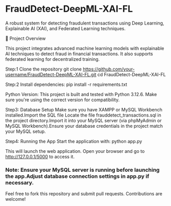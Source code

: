 # FraudDetect-DeepML-XAI-FL

A robust system for detecting fraudulent transactions using Deep Learning, Explainable AI (XAI), and Federated Learning techniques.

🚀 Project Overview

This project integrates advanced machine learning models with explainable AI techniques to detect fraud in financial transactions. It also supports federated learning for decentralized training.

Step:1 Clone the repository
git clone https://github.com/your-username/FraudDetect-DeepML-XAI-FL.git
cd FraudDetect-DeepML-XAI-FL

Step:2 Install dependencies:
pip install -r requirements.txt

Python Version:
This project is built and tested with Python 3.12.6. Make sure you're using the correct version for compatibility.

Step3: Database Setup
Make sure you have XAMPP or MySQL Workbench installed.Import the SQL file
Locate the file frauddetect_transactions.sql in the project directory.Import it into your MySQL server (via phpMyAdmin or MySQL Workbench).Ensure your database credentials in the project match your MySQL setup.

Step4: Running the App
Start the application with:  python app.py

This will launch the web application. Open your browser and go to http://127.0.0.1/5000 to access it.

### Note: Ensure your MySQL server is running before launching the app.Adjust database connection settings in app.py if necessary.

Feel free to fork this repository and submit pull requests. Contributions are welcome!
